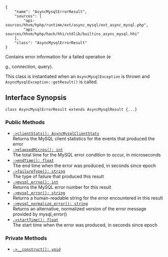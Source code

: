 ``` yamlmeta
{
    "name": "AsyncMysqlErrorResult",
    "sources": [
        "api-sources/hhvm/hphp/runtime/ext/async_mysql/ext_async_mysql.php",
        "api-sources/hhvm/hphp/hack/hhi/stdlib/builtins_async_mysql.hhi"
    ],
    "class": "AsyncMysqlErrorResult"
}
```




Contains error information for a failed operation (e




g., connection, query).




This class is instantiated when an ` AsyncMysqlException ` is thrown and
`` AsyncMysqlException::getResult() `` is called.




## Interface Synopsis




``` Hack
class AsyncMysqlErrorResult extends AsyncMysqlResult {...}
```




### Public Methods




+ [` ->clientStats(): AsyncMysqlClientStats `](</hack/reference/class/AsyncMysqlErrorResult/clientStats/>)\
  Returns the MySQL client statistics for the events that produced the error
+ [` ->elapsedMicros(): int `](</hack/reference/class/AsyncMysqlErrorResult/elapsedMicros/>)\
  The total time for the MySQL error condition to occur, in microseconds
+ [` ->endTime(): float `](</hack/reference/class/AsyncMysqlErrorResult/endTime/>)\
  The end time when the error was produced, in seconds since epoch
+ [` ->failureType(): string `](</hack/reference/class/AsyncMysqlErrorResult/failureType/>)\
  The type of failure that produced this result
+ [` ->mysql_errno(): int `](</hack/reference/class/AsyncMysqlErrorResult/mysql_errno/>)\
  Returns the MySQL error number for this result
+ [` ->mysql_error(): string `](</hack/reference/class/AsyncMysqlErrorResult/mysql_error/>)\
  Returns a human-readable string for the error encountered in this result
+ [` ->mysql_normalize_error(): string `](</hack/reference/class/AsyncMysqlErrorResult/mysql_normalize_error/>)\
  Returns an alternative, normalized version of the error message provided by
  mysql_error()
+ [` ->startTime(): float `](</hack/reference/class/AsyncMysqlErrorResult/startTime/>)\
  The start time when the error was produced, in seconds since epoch







### Private Methods




* [` ->__construct(): void `](</hack/reference/class/AsyncMysqlErrorResult/__construct/>)
<!-- HHAPIDOC -->
